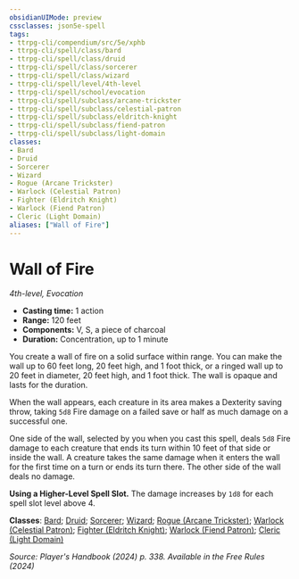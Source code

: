 ```yaml
---
obsidianUIMode: preview
cssclasses: json5e-spell
tags:
- ttrpg-cli/compendium/src/5e/xphb
- ttrpg-cli/spell/class/bard
- ttrpg-cli/spell/class/druid
- ttrpg-cli/spell/class/sorcerer
- ttrpg-cli/spell/class/wizard
- ttrpg-cli/spell/level/4th-level
- ttrpg-cli/spell/school/evocation
- ttrpg-cli/spell/subclass/arcane-trickster
- ttrpg-cli/spell/subclass/celestial-patron
- ttrpg-cli/spell/subclass/eldritch-knight
- ttrpg-cli/spell/subclass/fiend-patron
- ttrpg-cli/spell/subclass/light-domain
classes:
- Bard
- Druid
- Sorcerer
- Wizard
- Rogue (Arcane Trickster)
- Warlock (Celestial Patron)
- Fighter (Eldritch Knight)
- Warlock (Fiend Patron)
- Cleric (Light Domain)
aliases: ["Wall of Fire"]
---
```

# Wall of Fire
*4th-level, Evocation*  


- **Casting time:** 1 action
- **Range:** 120 feet
- **Components:** V, S, a piece of charcoal
- **Duration:** Concentration, up to 1 minute

You create a wall of fire on a solid surface within range. You can make the wall up to 60 feet long, 20 feet high, and 1 foot thick, or a ringed wall up to 20 feet in diameter, 20 feet high, and 1 foot thick. The wall is opaque and lasts for the duration.

When the wall appears, each creature in its area makes a Dexterity saving throw, taking `5d8` Fire damage on a failed save or half as much damage on a successful one.

One side of the wall, selected by you when you cast this spell, deals `5d8` Fire damage to each creature that ends its turn within 10 feet of that side or inside the wall. A creature takes the same damage when it enters the wall for the first time on a turn or ends its turn there. The other side of the wall deals no damage.

**Using a Higher-Level Spell Slot.** The damage increases by `1d8` for each spell slot level above 4.

**Classes**: [Bard](list-spells-classes-bard); [Druid](list-spells-classes-druid); [Sorcerer](list-spells-classes-sorcerer); [Wizard](list-spells-classes-wizard); [Rogue (Arcane Trickster)](list-spells-classes-rogue-xphb-arcane-trickster-xphb); [Warlock (Celestial Patron)](list-spells-classes-warlock-xphb-celestial-patron-xphb); [Fighter (Eldritch Knight)](list-spells-classes-fighter-xphb-eldritch-knight-xphb); [Warlock (Fiend Patron)](list-spells-classes-warlock-xphb-fiend-patron-xphb); [Cleric (Light Domain)](list-spells-classes-cleric-xphb-light-domain-xphb)

*Source: Player's Handbook (2024) p. 338. Available in the Free Rules (2024)*